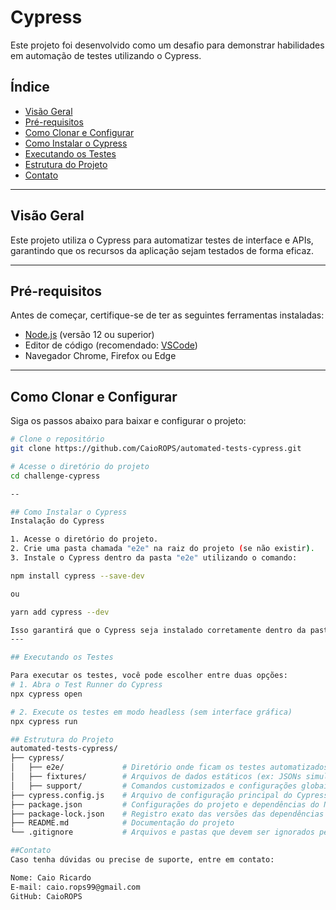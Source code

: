 # Cypress 
Este projeto foi desenvolvido como um desafio para demonstrar habilidades em automação de testes utilizando o Cypress.

## Índice
- [Visão Geral](#visão-geral)
- [Pré-requisitos](#pré-requisitos)
- [Como Clonar e Configurar](#como-clonar-e-configurar)
- [Como Instalar o Cypress](#como-instalar-o-cypress)
- [Executando os Testes](#executando-os-testes)
- [Estrutura do Projeto](#estrutura-do-projeto)
- [Contato](#contato)

---

## Visão Geral 
Este projeto utiliza o Cypress para automatizar testes de interface e APIs, garantindo que os recursos da aplicação sejam testados de forma eficaz.

---

## Pré-requisitos 
Antes de começar, certifique-se de ter as seguintes ferramentas instaladas:
- [Node.js](https://nodejs.org/) (versão 12 ou superior)
- Editor de código (recomendado: [VSCode](https://code.visualstudio.com/))
- Navegador Chrome, Firefox ou Edge

---

## Como Clonar e Configurar 
Siga os passos abaixo para baixar e configurar o projeto:

```bash
# Clone o repositório
git clone https://github.com/CaioROPS/automated-tests-cypress.git

# Acesse o diretório do projeto
cd challenge-cypress

--

## Como Instalar o Cypress 
Instalação do Cypress

1. Acesse o diretório do projeto.
2. Crie uma pasta chamada "e2e" na raiz do projeto (se não existir).
3. Instale o Cypress dentro da pasta "e2e" utilizando o comando:

npm install cypress --save-dev

ou

yarn add cypress --dev

Isso garantirá que o Cypress seja instalado corretamente dentro da pasta "e2e", pronta para executar testes de ponta a ponta.
---

## Executando os Testes 

Para executar os testes, você pode escolher entre duas opções:
# 1. Abra o Test Runner do Cypress
npx cypress open

# 2. Execute os testes em modo headless (sem interface gráfica)
npx cypress run

## Estrutura do Projeto 
automated-tests-cypress/
├── cypress/
│   ├── e2e/             # Diretório onde ficam os testes automatizados (testes de ponta a ponta)
│   ├── fixtures/        # Arquivos de dados estáticos (ex: JSONs simulando dados de resposta)
│   ├── support/         # Comandos customizados e configurações globais
├── cypress.config.js    # Arquivo de configuração principal do Cypress (substitui o antigo cypress.json)
├── package.json         # Configurações do projeto e dependências do Node.js
├── package-lock.json    # Registro exato das versões das dependências instaladas
├── README.md            # Documentação do projeto
└── .gitignore           # Arquivos e pastas que devem ser ignorados pelo Git

##Contato 
Caso tenha dúvidas ou precise de suporte, entre em contato:

Nome: Caio Ricardo
E-mail: caio.rops99@gmail.com
GitHub: CaioROPS
